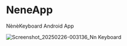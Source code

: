 # NeneApp
NènèKeyboard Android App

![Screenshot_20250226-003136_Nn Keyboard](https://github.com/user-attachments/assets/acc3db45-1694-45f8-9346-997c0690f08f)

